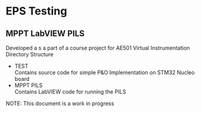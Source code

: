 
# EPS Testing

## MPPT LabVIEW PILS
Developed a s a part of a course project for AE501 Virtual Instrumentation \
Directory Structure
- TEST\
Contains source code for simple P&O Implementation on STM32 Nucleo board
- MPPT PILS\
Contains LabVIEW code for running the PILS

NOTE: This document is a work in progress

